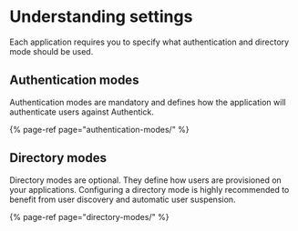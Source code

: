 # Understanding settings

Each application requires you to specify what authentication and directory mode should be used. 

## Authentication modes

Authentication modes are mandatory and defines how the application will authenticate users against Authentick.

{% page-ref page="authentication-modes/" %}

## Directory modes

Directory modes are optional. They define how users are provisioned on your applications. Configuring a directory mode is highly recommended to benefit from user discovery and automatic user suspension. 

{% page-ref page="directory-modes/" %}

